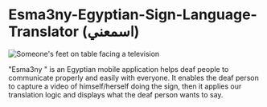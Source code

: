 # Esma3ny-Egyptian-Sign-Language-Translator (اسمعني)
<p><img src="https://drive.google.com/file/d/1F_fWx2RK-YOsDvPJfS_zTFZhGrZ_KRh4/view?usp=drive_link" alt="Someone's feet on table facing a television"></p>
"Esma3ny " is an Egyptian mobile application helps deaf people to communicate properly and easily with everyone. 
It enables the deaf person to capture a video of himself/herself doing the sign, then it applies our translation logic and displays what the deaf person wants to say.  
